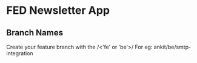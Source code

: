 # FED Newsletter App

## Branch Names
Create your feature branch with the <name>/<'fe' or 'be'>/<functionality>
  For eg: ankit/be/smtp-integration

